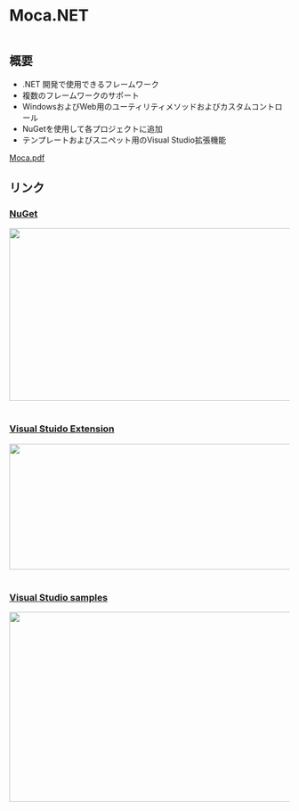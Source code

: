 # Moca.NET

<div align="center">
<img src="https://avatars3.githubusercontent.com/u/14543303?s=200&v=4" alt="" />
</div>

## 概要
* .NET 開発で使用できるフレームワーク
* 複数のフレームワークのサポート
* WindowsおよびWeb用のユーティリティメソッドおよびカスタムコントロール
* NuGetを使用して各プロジェクトに追加
* テンプレートおよびスニペット用のVisual Studio拡張機能

[Moca.pdf](docs/Moca.pdf)

## リンク

### [NuGet](https://www.nuget.org/profiles/MiYABiS)
<div align="center">
<a href="https://www.nuget.org/profiles/MiYABiS"><img src="https://note.miyabis.jp/wp-content/uploads/2019/05/www.nuget_.org_profiles_MiYABiS-600x310.png" alt="" width="600" height="310" /></a>
</div>
<br/>

### [Visual Stuido Extension](https://marketplace.visualstudio.com/search?term=publisher%3A%22MiYABiS%22&target=VS&category=All%20categories&vsVersion=&sortBy=Relevance)
<div align="center">
<a href="https://marketplace.visualstudio.com/search?term=publisher%3A%22MiYABiS%22&amp;target=VS&amp;category=All%20categories&amp;vsVersion=&amp;sortBy=Relevance"><img src="https://note.miyabis.jp/wp-content/uploads/2019/05/marketplace.visualstudio.com_-600x226.png" alt="" width="600" height="226" /></a>
</div>
<br/>

### [Visual Studio samples](https://code.msdn.microsoft.com/vstudio/site/search?f%5B0%5D.Type=Topic&f%5B0%5D.Value=Moca.NET&f%5B0%5D.Text=Moca.NET)
<div align="center">
<a href="https://code.msdn.microsoft.com/vstudio/site/search?f%5B0%5D.Type=Topic&amp;f%5B0%5D.Value=Moca.NET&amp;f%5B0%5D.Text=Moca.NET"><img src="https://note.miyabis.jp/wp-content/uploads/2019/05/code.msdn_.microsoft.com_vstudio_site_mydashboard-600x341.png" alt="" width="600" height="341" /></a>
</div>
